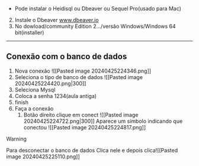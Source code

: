 -  Pode instalar o Heidisql ou Dbeaver ou Sequel Pro(usado para Mac)
2. Instale o  Dbeaver www.dbeaver.io
3. No dowload/community Edition 2.../versão Windows/Windows 64 bit(installer)

--- 
## Conexão com o  banco de dados
1. Nova conexão
![[Pasted image 20240425224346.png]]
2. Seleciona o tipo de banco de dados
![[Pasted image 20240425224420.png|300]]
3. Seleciona Mysql
4. Coloca a senha 1234(aula antiga)
5. finish
6. Faça a conexão
	1. Botão direito clique em conect
![[Pasted image 20240425224722.png|300]]
Aparece um símbolo indicando que conectou
![[Pasted image 20240425224817.png]]
>[!warning]
>Para desconectar o banco de dados
>Clica nele e depois clica![[Pasted image 20240425225110.png]]

